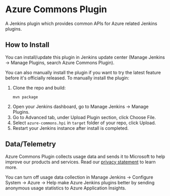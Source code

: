 # Azure Commons Plugin

A Jenkins plugin which provides common APIs for Azure related Jenkins plugins.

## How to Install

You can install/update this plugin in Jenkins update center (Manage Jenkins -> Manage Plugins, search Azure Commons Plugin).

You can also manually install the plugin if you want to try the latest feature before it's officially released.
To manually install the plugin:

1. Clone the repo and build:
   ```
   mvn package
   ```
2. Open your Jenkins dashboard, go to Manage Jenkins -> Manage Plugins.
3. Go to Advanced tab, under Upload Plugin section, click Choose File.
4. Select `azure-commons.hpi` in `target` folder of your repo, click Upload.
5. Restart your Jenkins instance after install is completed.

## Data/Telemetry

Azure Commons Plugin collects usage data and sends it to Microsoft to help improve our products and services. Read our [privacy statement](http://go.microsoft.com/fwlink/?LinkId=521839) to learn more.

You can turn off usage data collection in Manage Jenkins -> Configure System -> Azure -> Help make Azure Jenkins plugins better by sending anonymous usage statistics to Azure Application Insights.
